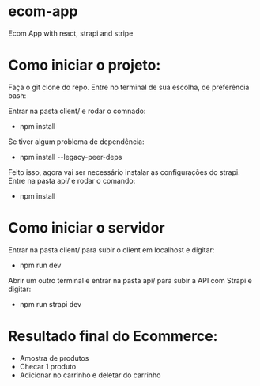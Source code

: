 # ecom-app
Ecom App with react, strapi and stripe 

# Como iniciar o projeto: 
Faça o git clone do repo.
Entre no terminal de sua escolha, de preferência bash:

Entrar na pasta client/ e rodar o comnado: 

- npm install 

Se tiver algum problema de dependência: 

- npm install --legacy-peer-deps

Feito isso, agora vai ser necessário instalar as configurações do strapi. 
Entre na pasta api/ e rodar o comando: 

- npm install

# Como iniciar o servidor 
Entrar na pasta client/ para subir o client em localhost e digitar: 

- npm run dev

Abrir um outro terminal e entrar na pasta api/ para subir a API com Strapi e digitar: 

- npm run strapi dev 

# Resultado final do Ecommerce: 

- Amostra de produtos
- Checar 1 produto 
- Adicionar no carrinho e deletar do carrinho 



